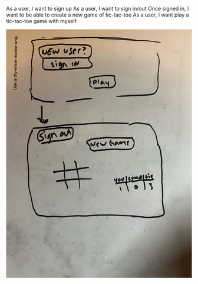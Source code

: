 As a user, I want to sign up
As a user, I want to sign in/out
Once signed in, I want to be able to create a new game of tic-tac-toe
As a user, I want play a tic-tac-toe game with myself

![wireframe](images/tictactoe.jpeg)

